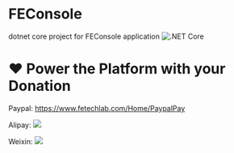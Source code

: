 # FEConsole
dotnet core project for FEConsole application
![.NET Core](https://github.com/alpha-executive/netcorestart/workflows/.NET%20Core/badge.svg)


# ❤ Power the Platform with your Donation
Paypal:
https://www.fetechlab.com/Home/PaypalPay

Alipay:
![](https://www.fetechlab.com/Home/PayImage/alipay)

Weixin:
![](https://www.fetechlab.com/Home/PayImage/wechatpay)
